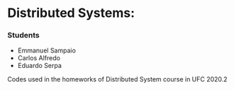 # Distributed Systems:
### Students
* Emmanuel Sampaio
* Carlos Alfredo 
* Eduardo Serpa

Codes used in the homeworks of Distributed System course in UFC 2020.2
